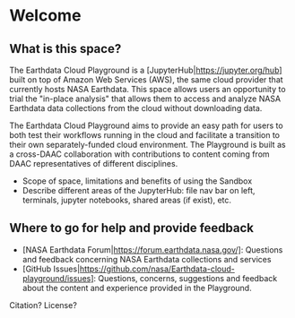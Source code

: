 # Welcome

## What is this space? 
The Earthdata Cloud Playground is a [JupyterHub|https://jupyter.org/hub] built on top of Amazon Web Services (AWS), the same cloud provider that currently hosts NASA Earthdata. This space allows users an opportunity to trial the "in-place analysis" that allows them to access and analyze NASA Earthdata data collections from the cloud without downloading data. 

The Earthdata Cloud Playground aims to provide an easy path for users to both test their workflows running in the cloud and facilitate a transition to their own separately-funded cloud environment. The Playground is built as a cross-DAAC collaboration with contributions to content coming from DAAC representatives of different disciplines. 

- Scope of space, limitations and benefits of using the Sandbox
- Describe different areas of the JupyterHub: file nav bar on left, terminals, jupyter notebooks, shared areas (if exist), etc.

## Where to go for help and provide feedback
- [NASA Earthdata Forum|https://forum.earthdata.nasa.gov/]: Questions and feedback concerning NASA Earthdata collections and services
- [GitHub Issues|https://github.com/nasa/Earthdata-cloud-playground/issues]: Questions, concerns, suggestions and feedback about the content and experience provided in the Playground. 


Citation?
License?
